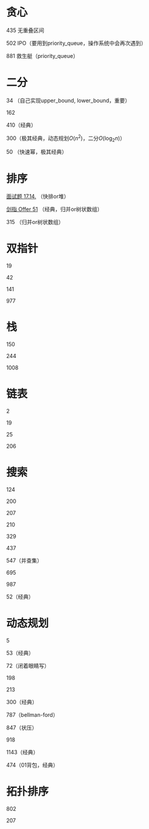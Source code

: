 # 贪心

435 无重叠区间

502 IPO（要用到priority_queue，操作系统中会再次遇到）

881 救生艇（priority_queue）

# 二分

34 （自己实现upper_bound, lower_bound，重要）

162

410（经典）

300（极其经典，动态规划$O(n^2)$，二分$O(\log_2 n)$）

50 （快速幂，极其经典）

# 排序

 [面试题 17.14.](https://leetcode-cn.com/problems/smallest-k-lcci/) （快排or堆）

 [剑指 Offer 51](https://leetcode-cn.com/problems/shu-zu-zhong-de-ni-xu-dui-lcof/) （经典，归并or树状数组）

315 （归并or树状数组）

# 双指针

19

42

141

977

# 栈

150

244

1008

# 链表

2

19

25

206

# 搜索

124

200

207

210

329

437

547（并查集）

695

987

52（经典）

# 动态规划

5

53（经典）

72（闭着眼睛写）

198

213

300（经典）

787（bellman-ford）

847（状压）

918

1143（经典）

474（01背包，经典）

# 拓扑排序

802

207

